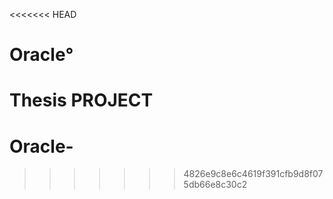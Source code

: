 <<<<<<< HEAD
# Oracle°

Thesis PROJECT
=======
# Oracle-
>>>>>>> 4826e9c8e6c4619f391cfb9d8f075db66e8c30c2
